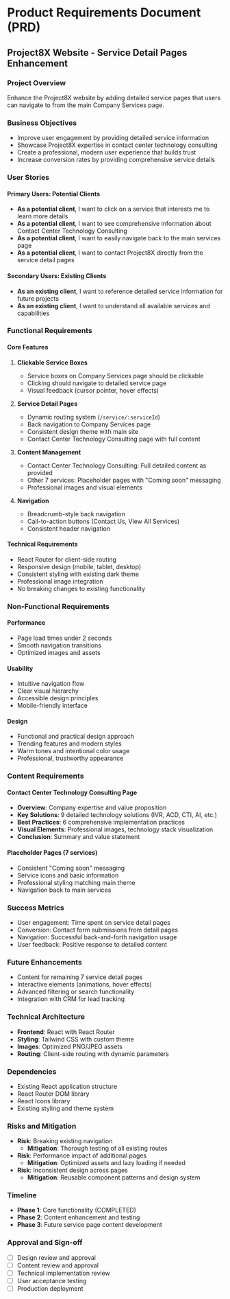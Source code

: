 # Product Requirements Document (PRD)
## Project8X Website - Service Detail Pages Enhancement

### Project Overview
Enhance the Project8X website by adding detailed service pages that users can navigate to from the main Company Services page.

### Business Objectives
- Improve user engagement by providing detailed service information
- Showcase Project8X expertise in contact center technology consulting
- Create a professional, modern user experience that builds trust
- Increase conversion rates by providing comprehensive service details

### User Stories

#### Primary Users: Potential Clients
- **As a potential client**, I want to click on a service that interests me to learn more details
- **As a potential client**, I want to see comprehensive information about Contact Center Technology Consulting
- **As a potential client**, I want to easily navigate back to the main services page
- **As a potential client**, I want to contact Project8X directly from the service detail pages

#### Secondary Users: Existing Clients
- **As an existing client**, I want to reference detailed service information for future projects
- **As an existing client**, I want to understand all available services and capabilities

### Functional Requirements

#### Core Features
1. **Clickable Service Boxes**
   - Service boxes on Company Services page should be clickable
   - Clicking should navigate to detailed service page
   - Visual feedback (cursor pointer, hover effects)

2. **Service Detail Pages**
   - Dynamic routing system (`/service/:serviceId`)
   - Back navigation to Company Services page
   - Consistent design theme with main site
   - Contact Center Technology Consulting page with full content

3. **Content Management**
   - Contact Center Technology Consulting: Full detailed content as provided
   - Other 7 services: Placeholder pages with "Coming soon" messaging
   - Professional images and visual elements

4. **Navigation**
   - Breadcrumb-style back navigation
   - Call-to-action buttons (Contact Us, View All Services)
   - Consistent header navigation

#### Technical Requirements
- React Router for client-side routing
- Responsive design (mobile, tablet, desktop)
- Consistent styling with existing dark theme
- Professional image integration
- No breaking changes to existing functionality

### Non-Functional Requirements

#### Performance
- Page load times under 2 seconds
- Smooth navigation transitions
- Optimized images and assets

#### Usability
- Intuitive navigation flow
- Clear visual hierarchy
- Accessible design principles
- Mobile-friendly interface

#### Design
- Functional and practical design approach
- Trending features and modern styles
- Warm tones and intentional color usage
- Professional, trustworthy appearance

### Content Requirements

#### Contact Center Technology Consulting Page
- **Overview**: Company expertise and value proposition
- **Key Solutions**: 9 detailed technology solutions (IVR, ACD, CTI, AI, etc.)
- **Best Practices**: 6 comprehensive implementation practices
- **Visual Elements**: Professional images, technology stack visualization
- **Conclusion**: Summary and value statement

#### Placeholder Pages (7 services)
- Consistent "Coming soon" messaging
- Service icons and basic information
- Professional styling matching main theme
- Navigation back to main services

### Success Metrics
- User engagement: Time spent on service detail pages
- Conversion: Contact form submissions from detail pages
- Navigation: Successful back-and-forth navigation usage
- User feedback: Positive response to detailed content

### Future Enhancements
- Content for remaining 7 service detail pages
- Interactive elements (animations, hover effects)
- Advanced filtering or search functionality
- Integration with CRM for lead tracking

### Technical Architecture
- **Frontend**: React with React Router
- **Styling**: Tailwind CSS with custom theme
- **Images**: Optimized PNG/JPEG assets
- **Routing**: Client-side routing with dynamic parameters

### Dependencies
- Existing React application structure
- React Router DOM library
- React Icons library
- Existing styling and theme system

### Risks and Mitigation
- **Risk**: Breaking existing navigation
  - **Mitigation**: Thorough testing of all existing routes
- **Risk**: Performance impact of additional pages
  - **Mitigation**: Optimized assets and lazy loading if needed
- **Risk**: Inconsistent design across pages
  - **Mitigation**: Reusable component patterns and design system

### Timeline
- **Phase 1**: Core functionality (COMPLETED)
- **Phase 2**: Content enhancement and testing
- **Phase 3**: Future service page content development

### Approval and Sign-off
- [ ] Design review and approval
- [ ] Content review and approval
- [ ] Technical implementation review
- [ ] User acceptance testing
- [ ] Production deployment
